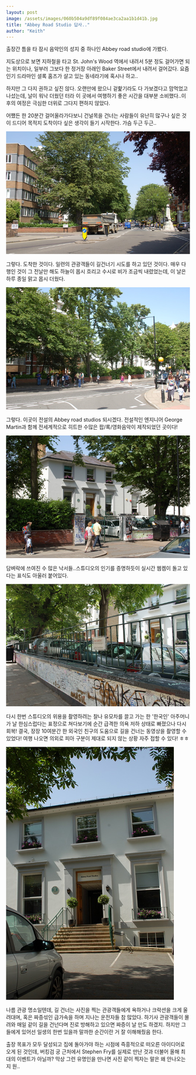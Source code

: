 ```yaml
---
layout: post
image: /assets/images/060b504a9df89f084ae3ca2aa1b1d41b.jpg
title: "Abbey Road Studio 답사.."
author: "Keith"
---
```



출장간 틈을 타 잠시 음악인의 성지 중 하나인 Abbey road studio에 가봤다.




지도상으로 보면 지하철을 타고 St. John's Wood 역에서 내려서 5분 정도 걸어가면 되는 위치이나, 일부러 그보다 한 정거장 아래인 Baker Street에서 내려서 걸어갔다. 요즘 인기 드라마인 셜록 홈즈가 살고 있는 동네라기에 혹시나 하고..




하지만 그 다지 권하고 싶진 않다. 오랜만에 왔으니 겉핥기라도 다 가보겠다고 맘먹었고 나섰는데, 날이 워낙 더웠던 터라 이 곳에서 여행하기 좋은 시간을 대부분 소비했다..이후의 여정은 극심한 더위로 그다지 편하지 않았다. 




어쨌든 한 20분간 걸어올라가다보니 건널목을 건너는 사람들이 유난히 많구나 싶은 것이 드디어 목적지 도착이다 싶은 생각이 들기 시작한다. 가슴 두근 두근..



![image](/assets/images/060b504a9df89f084ae3ca2aa1b1d41b.jpg)




그렇다. 도착한 것이다. 일련의 관광객들이 길건너기 시도를 하고 있던 것이다. 매우 다행인 것이 그 전날만 해도 하늘이 몹시 흐리고 수시로 비가 조금씩 내렸었는데, 이 날은 하루 종일 맑고 몹시 더웠다.



![image](/assets/images/0404b74a56ddff2f183f9b147f110c21.jpg)




그렇다. 이곳이 전설의 Abbey road studios 되시겠다. 전설적인 엔지니어 George Martin과 함께 전세계적으로 히트한 수많은 팝/록/영화음악이 제작되었던 곳이다!



![image](/assets/images/ec6a5dcf4249d7d3ecc291844fa5e0a6.jpg)




담벼락에 쓰여진 수 많은 낙서들..스튜디오의 인기를 증명하듯이 실시간 웹켐이 돌고 있다는 표식도 아울러 붙어있다.

![image](/assets/images/6f93201e0a956df36f49d6a99397ba71.jpg)




다시 한번 스튜디오의 위용을 촬영하려는 찰나 유모차를 끌고 가는 한 '한국인' 아주머니가 날 한심스럽다는 표정으로 쳐다보기에 순간 급격한 의욕 저하 상태로 빠졌으나 다시 회복! 결국, 장장 10여분간 한 외국인 친구의 도움으로 길을 건너는 동영상을 촬영할 수 있었다! 여행 나오면 의외로 피아 구분이 제대로 되지 않는 상황 자주 접할 수 있다! ㅎㅎ



![image](/assets/images/b64b695423bae3ae068af53ce1b945d8.jpg)




나름 관광 명소일텐데, 길 건너는 사진을 찍는 관광객들에게 욕하거나 크락션을 크게 울려대며, 혹은 짜증섞인 급가속을 하며 지나는 운전자들 참 많았다. 하기사 관광객들이 몰려와 매일 같이 길을 건넌다며 진로 방해하고 있으면 짜증이 날 만도 하겠지. 하지만 그들에게 있어선 일생의 한번 있을까 말까한 순간이란 거 잘 이해해줬음 한다.




출장 목표가 모두 달성되고 집에 돌아가야 하는 시점에 즉흥적으로 떠오른 아이디어로 오게 된 것인데, 버킹검 궁 근처에서 Stephen Fry를 실제로 만난 것과 더불어 올해 최대의 이벤트가 아닐까? 막상 그런 유명인을 만나면 사진 같이 찍자는 말은 왜 안나오는지 원..





